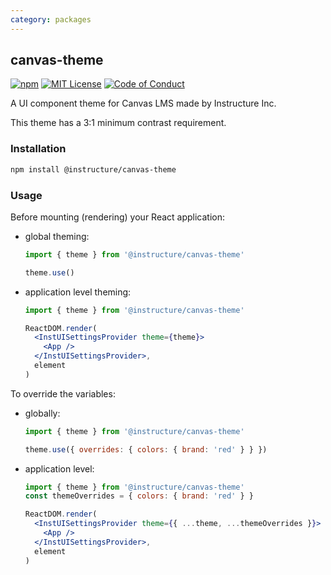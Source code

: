 ```yaml
---
category: packages
---
```


## canvas-theme

[![npm][npm]][npm-url]
[![MIT License][license-badge]][license]
[![Code of Conduct][coc-badge]][coc]

A UI component theme for Canvas LMS made by Instructure Inc.

This theme has a 3:1 minimum contrast requirement.

### Installation

```sh
npm install @instructure/canvas-theme
```

### Usage

Before mounting (rendering) your React application:

- global theming:

  ```js
  import { theme } from '@instructure/canvas-theme'

  theme.use()
  ```

- application level theming:

  ```jsx
  import { theme } from '@instructure/canvas-theme'

  ReactDOM.render(
    <InstUISettingsProvider theme={theme}>
      <App />
    </InstUISettingsProvider>,
    element
  )
  ```

To override the variables:

- globally:

  ```js
  import { theme } from '@instructure/canvas-theme'

  theme.use({ overrides: { colors: { brand: 'red' } } })
  ```

- application level:

  ```jsx
  import { theme } from '@instructure/canvas-theme'
  const themeOverrides = { colors: { brand: 'red' } }

  ReactDOM.render(
    <InstUISettingsProvider theme={{ ...theme, ...themeOverrides }}>
      <App />
    </InstUISettingsProvider>,
    element
  )
  ```

[npm]: https://img.shields.io/npm/v/@instructure/canvas-theme.svg
[npm-url]: https://npmjs.com/package/@instructure/canvas-theme
[license-badge]: https://img.shields.io/npm/l/instructure-ui.svg?style=flat-square
[license]: https://github.com/instructure/instructure-ui/blob/master/LICENSE
[coc-badge]: https://img.shields.io/badge/code%20of-conduct-ff69b4.svg?style=flat-square
[coc]: https://github.com/instructure/instructure-ui/blob/master/CODE_OF_CONDUCT.md
